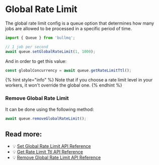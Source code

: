 # Global Rate Limit

The global rate limit config is a queue option that determines how many jobs are allowed to be processed in a specific period of time.

```typescript
import { Queue } from 'bullmq';

// 1 job per second
await queue.setGlobalRateLimit(1, 1000);
```

And in order to get this value:

```typescript
const globalConcurrency = await queue.getRateLimitTtl();
```

{% hint style="info" %}
Note that if you choose a rate limit level in your workers, it won't override the global one.
{% endhint %}

### Remove Global Rate Limit

It can be done using the following method:

```typescript
await queue.removeGlobalRateLimit();
```

## Read more:

- 💡 [Set Global Rate Limit API Reference](https://api.docs.bullmq.io/classes/v5.Queue.html#setglobalratelimit)
- 💡 [Get Rate Limit Ttl API Reference](https://api.docs.bullmq.io/classes/v5.Queue.html#getratelimitttl)
- 💡 [Remove Global Rate Limit API Reference](https://api.docs.bullmq.io/classes/v5.Queue.html#removeglobalratelimit)
